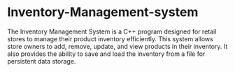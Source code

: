 # Inventory-Management-system
The Inventory Management System is a C++ program designed for retail stores to manage their product inventory efficiently. This system allows store owners to add, remove, update, and view products in their inventory. It also provides the ability to save and load the inventory from a file for persistent data storage.
